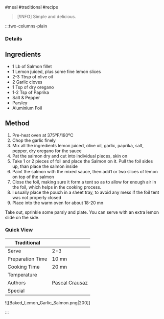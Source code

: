 #meal #traditional #recipe

> [!INFO]
> Simple and delicious.

:::two-columns-plain

### Details
## Ingredients

- 1 Lb of Salmon fillet
- 1 Lemon juiced, plus some fine lemon slices
- 2-3 Tbsp of olive oil
- 2 Garlic cloves
- 1 Tsp of dry oregano
- 1-2 Tsp of Paprika
- Salt & Pepper
- Parsley
- Aluminium Foil


## Method

1. Pre-heat oven at 375ºF/190ºC
2. Chop the garlic finely
3. Mix all the ingredients lemon juiced, olive oil, garlic, paprika, salt, pepper, dry oregano for the sauce
4. Pat the salmon dry and cut into individual pieces, skin on
5. Take 1 or 2 pieces of foil and place the Salmon on it. Pull the foil sides up, than place the salmon inside
6. Paint the salmon with the mixed sauce, then add1 or two slices of lemon on top of the salmon
7. Close the foil, making sure it form a tent so as to allow for enough air in the foil, which helps in the cooking process.
8. I usually place the pouch in a sheet tray, to avoid any mess if the foil tent was not properly closed
9. Place into the warm oven for about 18-20 mn

  

Take out, sprinkle some parsly and plate. You can serve with an extra lemon slide on the side.




### Quick View
| Traditional      |                                                |
| ---------------- | ---------------------------------------------- |
| Serve            | 2-3                                            |
| Preparation Time | 10 mn                                          |
| Cooking Time     | 20 mn                                          |
| Temperature      |                                                |
| Authors          | [Pascal Crausaz](mailto:pascal@askpascal.com)  |
| Special          |                                                |

![[Baked_Lemon_Garlic_Salmon.png|200]]

:::

